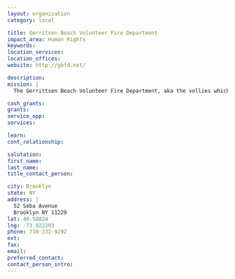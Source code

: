```yaml
---
layout: organization
category: local

title: Gerritsen Beach Volunteer Fire Department
impact_area: Human Rights
keywords: 
location_services: 
location_offices: 
website: http://gbfd.net/

description: 
mission: |
  The Gerrittsen Beach Volunteer Fire Department, aka the vollies which is the last remaining volunteer fire department in Brooklyn, was organized in 1922, when Gerrittsen Beach was a small, predominantly summer community.  Before the city added water mains to Gerrittsen Beach streets, the Volunteers had to handle fires at least three times a week. The urgency of need was due to the great danger for the residents because most families had oil stoves or kerosene lamps, and the water had to be pumped from wells. Members of the department are currently known as the Vollies, and had earlier had the nickname "the Vamps." Members are not only trained to fight fires, but can also rescue people who are drowning, and assist in other medical emergencies

cash_grants: 
grants: 
service_opp: 
services: 

learn: 
cont_relationship: 

salutation: 
first_name: 
last_name: 
title_contact_person: 

city: Brooklyn
state: NY
address: |
  52 Seba Avenue     
  Brooklyn NY 11229
lat: 40.58824
lng: -73.922293
phone: 718-332-9292
ext: 
fax: 
email: 
preferred_contact: 
contact_person_intro: 
---
```

